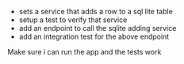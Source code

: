 - sets a service that adds a row to a sql lite table
- setup a test to verify that service
- add an endpoint to call the sqlite adding service
- add an integration test for the above endpoint

Make sure i can run the app and the tests work

